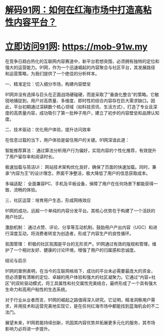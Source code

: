 # [解码91网：如何在红海市场中打造高粘性内容平台？](https://mob-91w.pages.dev)
# [立即访问91网](https://mob-91w.my): https://mob-91w.my

在竞争日趋白热化的互联网内容赛道中，新平台若想突围，必须拥有独特的定位和强大的运营能力。91网，作为一个迅速崛起的内容聚合与社区平台，其发展路径和运营策略，为我们提供了一个绝佳的分析样本。

一、精准定位：切入细分市场，构建内容壁垒

91网并没有选择与巨头在正面战场硬碰硬，而是采取了“垂直化整合”的策略。它敏锐地捕捉到，用户对高质量、多维度、即时性的综合内容存在巨大需求缺口。因此，平台初期通过深耕数个核心领域（如科技资讯、生活方式），打造了专业且深度的高质量内容，成功吸引了第一批种子用户，建立了初步的内容壁垒和品牌认知度。

二、技术驱动：优化用户体验，提升访问效率

在信息过载的当下，用户体验是留住用户的关键。91网深谙此道：

智能推荐算法： 通过算法分析用户行为偏好，实现内容的个性化推荐，有效提升了用户留存率和阅读时长。

极速加载与简洁UI： 网站技术架构优化良好，确保了页面的快速加载。同时，秉承“内容为王”的设计理念，界面干净整洁，极大降低了用户的信息获取成本。

多端适配： 全面兼容PC、手机及平板设备，保障了用户在任何场景下都能获得一致、流畅的体验。

三、社区运营：培育用户生态，形成网络效应

91网的成功，远超一个单纯的内容分发平台。其核心优势在于构建了一个活跃的用户社区。

激励机制： 通过点赞、评论、分享等互动机制，鼓励用户产出内容（UGC）和进行深度互动，将消费者转变为创造者，形成了内容生产的良性循环。

氛围管理： 积极的社区氛围是平台的无形资产。91网通过有效的版规和管理，维护了一个相对友好、健康的讨论环境，增强了用户的归属感和忠诚度。

结论与启示

91网的案例表明，在当今的互联网格局下，成功的平台未必需要最庞大的资金，但必须要有清晰的定位、卓越的用户体验和强大的社区凝聚力。它通过“内容+社区”的双轮驱动模式，将工具属性和社交属性完美结合，最终形成了一个具有强大生命力和高用户粘性的生态系统。

对于行业从业者而言，91网的崛起之路值得深入研究。它证明，精准洞察用户需求，并用技术和运营完美地实现它，是在任何红海市场中都能找到蓝海机会的不二法门。

展望未来，91网若能持续创新，巩固其内容优势并拓展更多元化的服务，其市场影响力必将进一步提升。
